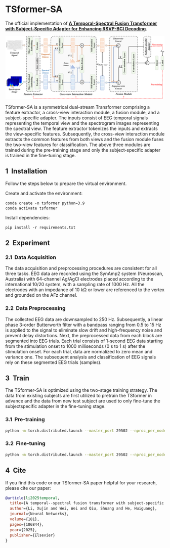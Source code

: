 # TSformer-SA

The official implementation of **[A Temporal-Spectral Fusion Transformer with Subject-Specific Adapter for Enhancing RSVP-BCI Decoding](https://doi.org/10.1016/j.neunet.2024.106844)**.


![alt text](figure/Model1_revision.png)

TSformer-SA is a symmetrical dual-stream Transformer comprising a feature extractor, a cross-view interaction module, a fusion module, and a subject-specific adapter. The inputs consist of EEG temporal signals representing the temporal view and the spectrogram images representing the spectral view. The feature extractor tokenizes the inputs and extracts the view-specific features. Subsequently, the cross-view interaction module extracts the common features from both views and the fusion module fuses the two-view features for classification. The above three modules are trained during the pre-training stage and only the subject-specific adapter is trained in the fine-tuning stage.


## 1&nbsp; Installation

Follow the steps below to prepare the virtual environment.

Create and activate the environment:
```shell
conda create -n tsformer python=3.9
conda activate tsformer
```

Install dependencies:
```shell
pip install -r requirements.txt
```


## 2&nbsp; Experiment

### 2.1&nbsp; Data Acquisition

The data acquisition and preprocessing procedures are consistent for all three tasks. EEG data are recorded using the SynAmp2 system (Neuroscan, Australia) with 64-channel Ag/AgCl electrodes placed according to the international 10/20 system, with a sampling rate of 1000 Hz. All the electrodes with an impedance of 10 kΩ or lower are referenced to the vertex and grounded on the AFz channel.

### 2.2&nbsp; Data Preprocessing

The collected EEG data are downsampled to 250 Hz. Subsequently, a linear phase 3-order Butterworth filter with a bandpass ranging from 0.5 to 15 Hz is applied to the signal to eliminate slow drift and high-frequency noise and prevent delay distortions. Next, the preprocessed data from each block are segmented into EEG trials. Each trial consists of 1-second EEG data starting from the stimulation onset to 1000 milliseconds (0 s to 1 s) after the stimulation onset. For each trial, data are normalized to zero mean and variance one. The subsequent analysis and classification of EEG signals rely on these segmented EEG trials (samples).


## 3&nbsp; Train

The TSformer-SA is optimized using the two-stage training strategy. The data from existing subjects are first utilized to pretrain the TSformer in advance and the data from new test subject are used to only fine-tune the subjectspecific adapter in the fine-tuning stage.

### 3.1&nbsp; Pre-training

```bash
python -m torch.distributed.launch --master_port 29502 --nproc_per_node=2 /TSformer-SA/Pre_train.py
```
### 3.2&nbsp; Fine-tuning

```bash
python -m torch.distributed.launch --master_port 29502 --nproc_per_node=2 /TSformer-SA/Fine_tune.py
```


## 4&nbsp; Cite

If you find this code or our TSformer-SA paper helpful for your research, please cite our paper:

```bibtex
@article{li2025temporal,
  title={A temporal--spectral fusion transformer with subject-specific adapter for enhancing RSVP-BCI decoding},
  author={Li, Xujin and Wei, Wei and Qiu, Shuang and He, Huiguang},
  journal={Neural Networks},
  volume={181},
  pages={106844},
  year={2025},
  publisher={Elsevier}
}
```
